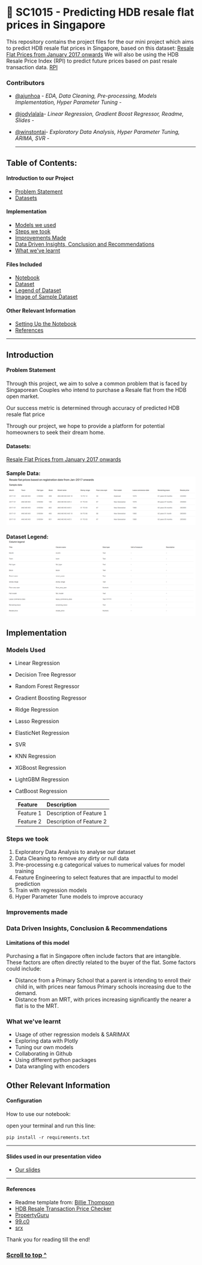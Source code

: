 <a name="top"></a>


# :rocket: SC1015 - Predicting HDB resale flat prices in Singapore
This repository contains the project files for the our mini project which aims to predict HDB resale flat prices in Singapore, based on this dataset: [Resale Flat Prices from January 2017 onwards](https://beta.data.gov.sg/collections/189/datasets/d_8b84c4ee58e3cfc0ece0d773c8ca6abc/view)
We will also be using the HDB Resale Price Index (RPI) to predict future prices based on past resale transaction data. [RPI](https://www.hdb.gov.sg/residential/selling-a-flat/overview/resale-statistics)

### Contributors
  - [@ajunhoa](https://github.com/ajunhoa) - *EDA, Data Cleaning, Pre-processing, Models Implementation, Hyper Parameter Tuning* -
  - [@jodylalala](https://github.com/jodylalala)- *Linear Regression, Gradient Boost Regressor, Readme, Slides* -
  - [@winstontai](https://github.com/winstontai)- *Exploratory Data Analysis, Hyper Parameter Tuning, ARIMA, SVR* -

    ---

## Table of Contents:
#### Introduction to our Project
- [Problem Statement](#prob)
- [Datasets](#datasets)
#### Implementation
- [Models we used](#models)
- [Steps we took](#steps)
- [Improvements Made](#Improvements)
- [Data Driven Insights, Conclusion and Recommendations](#conclude)
- [What we've learnt](#learnt)
#### Files Included
- [Notebook](/main.ipynb)
- [Dataset](/data/ResaleflatpricesbasedonregistrationdatefromJan2017onwards.csv)
- [Legend of Dataset](/images/legend.png)
- [Image of Sample Dataset](/images/sample_data.png)
#### Other Relevant Information
- [Setting Up the Notebook](#config)
- [References](#ref)
---
## Introduction
<a name="prob"></a>



#### Problem Statement
Through this project, we aim to solve a common problem that is faced by Singaporean Couples who intend to purchase a Resale flat from the HDB open market. 



Our success metric is determined through accuracy of predicted HDB resale flat price

Through our project, we hope to provide a platform for potential homeowners to seek their dream home. 


<a name="datasets"></a>


#### Datasets: 
[Resale Flat Prices from January 2017 onwards](https://beta.data.gov.sg/collections/189/datasets/d_8b84c4ee58e3cfc0ece0d773c8ca6abc/view)<br>

#### Sample Data: <br>![sample_data](/images/sample_data.png)<br>
#### Dataset Legend: <br>![dataset](/images/legend.png)

<a name="models"></a>
---

## Implementation


### Models Used
- Linear Regression
- Decision Tree Regressor
- Random Forest Regressor
- Gradient Boosting Regressor
- Ridge Regression
- Lasso Regression
- ElasticNet Regression
- SVR
- KNN Regression
- XGBoost Regression
- LightGBM Regression
- CatBoost Regression

   | Feature     | Description                   |
   |-------------|-------------------------------|
   | Feature 1   | Description of Feature 1      |
   | Feature 2   | Description of Feature 2      |


<a name="steps"></a>


### Steps we took
1) Exploratory Data Analysis to analyse our dataset
2) Data Cleaning to remove any dirty or null data
3) Pre-processing e.g categorical values to numerical values for model training
4) Feature Engineering to select features that are impactful to model prediction
5) Train with regression models
6) Hyper Parameter Tune models to improve accuracy

<a name="Improvements"></a>


### Improvements made


<a name="conclude"></a>


### Data Driven Insights, Conclusion & Recommendations


#### Limitations of this model
Purchasing a flat in Singapore often include factors that are intangible. These factors are often directly related to the buyer of the flat. 
Some factors could include:
- Distance from a Primary School that a parent is intending to enroll their child in, with prices near famous Primary schools increasing due to the demand. 
- Distance from an MRT, with prices increasing significantly the nearer a flat is to the MRT. 


<a name="learnt"></a>


### What we've learnt

- Usage of other regression models & SARIMAX
- Exploring data with Plotly
- Tuning our own models
- Collaborating in Github
- Using different python packages
- Data wrangling with encoders

<a name="config"></a>
---

## Other Relevant Information


#### Configuration

How to use our notebook:

open your terminal and run this line:

    pip install -r requirements.txt




<a name="slidesused"></a>


---
#### Slides used in our presentation video

- [Our slides ](https://www.canva.com/design/DAGA-lWt5DI/YJIK_vCaoKLj0cnpRK-LaA/view?utm_content=DAGA-lWt5DI&utm_campaign=designshare&utm_medium=link&utm_source=editor) 




<a name="ref"></a>


---
#### References

  - Readme template from: [Billie Thompson](a-good-readme-template) 
  - [HDB Resale Transaction Price Checker](https://services2.hdb.gov.sg/webapp/BB33RTIS/BB33PReslTrans.jsp)
  - [PropertyGuru](https://oats.com.sg/wp-content/uploads/2020/05/oats-propertyguru-logo.png)
  - [99.c0](https://www.gawcapital.com/portfolio/99-group/)
  - [srx](https://www.srx.com.sg/)



Thank you for reading till the end!

### [Scroll to top ^](#top) 
